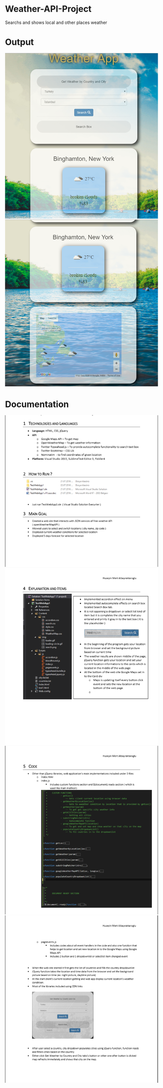 # Weather-API-Project
Searchs and shows local and other places weather 

# Output

![](https://github.com/albayraktaroglu/Weather-API-Project/blob/master/results/1.PNG)
![](https://github.com/albayraktaroglu/Weather-API-Project/blob/master/results/2.PNG)

# Documentation 


![](https://github.com/albayraktaroglu/Weather-API-Project/blob/master/results/_11.PNG)
![](https://github.com/albayraktaroglu/Weather-API-Project/blob/master/results/_2.PNG)
![](https://github.com/albayraktaroglu/Weather-API-Project/blob/master/results/_3.PNG)
![](https://github.com/albayraktaroglu/Weather-API-Project/blob/master/results/_4.PNG)
